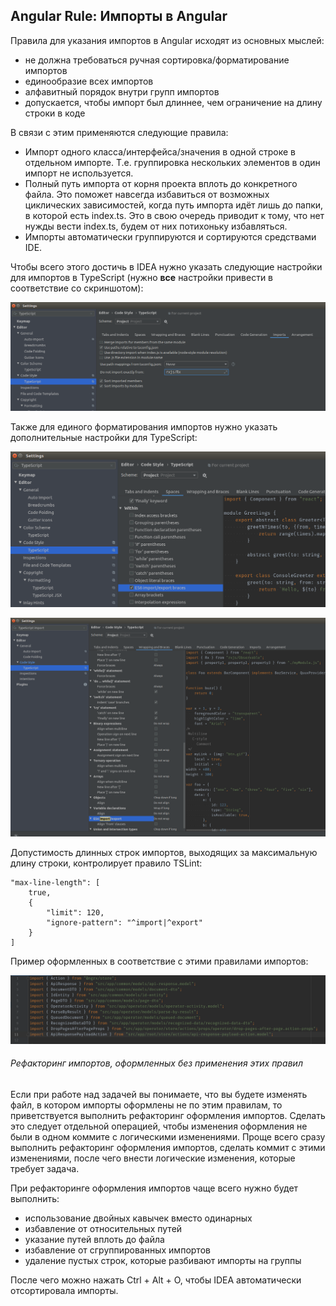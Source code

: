 ## Angular Rule: Импорты в Angular



Правила для указания импортов в Angular исходят из основных мыслей:

- не должна требоваться ручная сортировка/форматирование импортов
- единообразие всех импортов
- алфавитный порядок внутри групп импортов
- допускается, чтобы импорт был длиннее, чем ограничение на длину строки в коде

В связи с этим применяются следующие правила:

- Импорт одного класса/интерфейса/значения в одной строке в отдельном импорте. Т.е. группировка нескольких элементов в один импорт не используется.
- Полный путь импорта от корня проекта вплоть до конкретного файла. Это поможет навсегда избавиться от возможных циклических зависимостей, когда путь импорта идёт лишь до папки, в которой есть index.ts. Это в свою очередь приводит к тому, что нет нужды вести index.ts, будем от них потихоньку избавляться.
- Импорты автоматически группируются и сортируются средствами IDE.

Чтобы всего этого достичь в IDEA нужно указать следующие настройки для импортов в TypeScript (нужно **все** настройки привести в соответствие со скриншотом):

![settings](/images/frontend/angular/imports/1.png)

Также для единого форматирования импортов нужно указать дополнительные настройки для TypeScript:

![settings](/images/frontend/angular/imports/2.png)

![settings](/images/frontend/angular/imports/3.png)

Допустимость длинных строк импортов, выходящих за максимальную длину строки, контролирует правило TSLint:

```
"max-line-length": [
    true,
    {
        "limit": 120,
        "ignore-pattern": "^import|^export"
    }
]
```

Пример оформленных в соответствие с этими правилами импортов:

![settings](/images/frontend/angular/imports/4.png)



###### Рефакторинг импортов, оформленных без применения этих правил

Если при работе над задачей вы понимаете, что вы будете изменять файл, в котором импорты оформлены не по этим правилам, то приветствуется выполнить рефакторинг оформления импортов. Сделать это следует отдельной операцией, чтобы изменения оформления не были в одном коммите с логическими изменениями. Проще всего сразу выполнить рефакторинг оформления импортов, сделать коммит с этими изменениями, после чего внести логические изменения, которые требует задача.

При рефакторинге оформления импортов чаще всего нужно будет выполнить:

- использование двойных кавычек вместо одинарных
- избавление от относительных путей
- указание путей вплоть до файла
- избавление от сгруппированных импортов
- удаление пустых строк, которые разбивают импорты на группы

После чего можно нажать Ctrl + Alt + O, чтобы IDEA автоматически отсортировала импорты.